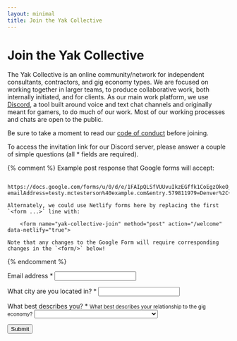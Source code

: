 ```yaml
---
layout: minimal
title: Join the Yak Collective
---
```


# Join the Yak Collective

The Yak Collective is an online community/network for independent consultants, contractors, and gig economy types. We are focused on working together in larger teams, to produce collaborative work, both internally initiated, and for clients. As our main work platform, we use [Discord](https://discord.com/), a tool built around voice and text chat channels and originally meant for gamers, to do much of our work. Most of our working processes and chats are open to the public.

Be sure to take a moment to read our [code of conduct](https://roamresearch.com/#/app/ArtOfGig/page/i92e8kE2x) before joining.

To access the invitation link for our Discord server, please answer a couple of simple questions (all <span class="required">*</span> fields are required).

{% comment %}
	Example post response that Google forms will accept:

		https://docs.google.com/forms/u/0/d/e/1FAIpQLSfVUUvuIkzEGffk1CoEgzOkeO_yI05Nuw6zU3H1TNLmiQOf7g/formResponse?emailAddress=testy.mctesterson%40example.com&entry.579811979=Denver%2C+CO&entry.2065359511=Uber%2FLyft+etc+%28%22under+the+API%22+gig+economy%29&entry.1148437568=Yes

	Alternately, we could use Netlify forms here by replacing the first
	`<form ...>` line with:

		<form name="yak-collective-join" method="post" action="/welcome" data-netlify="true">
	
	Note that any changes to the Google Form will require corresponding
	changes in the `<form/>` below!
{% endcomment %}

<form class="mh0 mv4 mh3-m mh4-l mt5-l" name="yak-collective-join" method="post" action="https://docs.google.com/forms/u/0/d/e/1FAIpQLSfVUUvuIkzEGffk1CoEgzOkeO_yI05Nuw6zU3H1TNLmiQOf7g/formResponse">
	<p>
		<label class="db b mb2" for="emailAddress">Email address <span class="required">*</span></label>
		<input class="db ba pa2 w-100 w-80-m w-60-l" type="email" name="emailAddress" id="emailAddress" required="true">
	</p>
	<p>
		<label class="db b mb2" for="entry.579811979">What city are you located in? <span class="required">*</span></label>
		<input class="db ba pa2 w-100 w-80-m w-60-l" type="text" name="entry.579811979" id="entry.579811979" required="true">
	</p>
	<p>
		<label class="db b mb2" for="entry.2065359511">What best describes you? <span class="required">*</span></label>
		<small class="db f6 mb2 details">What best describes your relationship to the gig economy?</small>
		<select class="db ba pa2 w-100 w-80-m w-60-l" name="entry.2065359511" id="entry.2065359511" required="true">
			<option value=""></option>
			<option value="Independent consultant">Independent consultant</option>
			<option value="Skilled contractor/freelancer">Skilled contractor/freelancer</option>
			<option value='Uber/Lyft etc ("under the API" gig economy)'>Uber/Lyft etc ("under the API" gig economy)</option>
			<option value="Potential client of the Yak Collective.">Potential client of the Yak Collective.</option>
			<option value="Paycheck employee curious about indie life">Paycheck employee curious about indie life</option>
			<option value="College student">College student</option>
			<option value="Other">Other</option>
		</select>
	</p>
	<p class="mb0">
		<input class="b ba ph3 pv2 submit" type="submit" value="Submit">
	</p>
</form>
